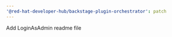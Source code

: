 ```yaml
---
'@red-hat-developer-hub/backstage-plugin-orchestrator': patch
---
```


Add LoginAsAdmin readme file
